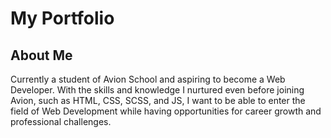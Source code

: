 # My Portfolio

## About Me

Currently a student of Avion School and aspiring to become a Web Developer. With the skills and knowledge I nurtured even before joining Avion, such as HTML, CSS, SCSS, and JS, I want to be able to enter the field of Web Development while having opportunities for career growth and professional challenges.
